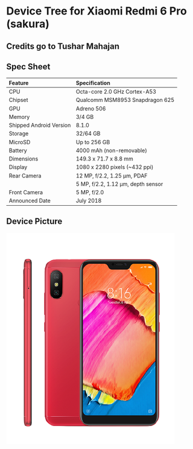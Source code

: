 # Device Tree for Xiaomi Redmi 6 Pro (sakura)

## Credits go to Tushar Mahajan

## Spec Sheet

| Feature                 | Specification                     |
| :---------------------- | :-------------------------------- |
| CPU                     | Octa-core 2.0 GHz Cortex-A53      |
| Chipset                 | Qualcomm MSM8953 Snapdragon 625   |
| GPU                     | Adreno 506                        |
| Memory                  | 3/4 GB                            |
| Shipped Android Version | 8.1.0                             |
| Storage                 | 32/64 GB                          |
| MicroSD                 | Up to 256 GB                      |
| Battery                 | 4000 mAh (non-removable)          |
| Dimensions              | 149.3 x 71.7 x 8.8 mm             |
| Display                 | 1080 x 2280 pixels (~432 ppi)     |
| Rear Camera             | 12 MP, f/2.2, 1.25 μm, PDAF       |
|                         | 5 MP, f/2.2, 1.12 μm, depth sensor|
| Front Camera            | 5 MP, f/2.0                       |
| Announced Date          | July 2018                         |

## Device Picture

![Xiaomi Redmi 6 Pro](./sakura.png "Xiaomi Redmi 6 Pro")
